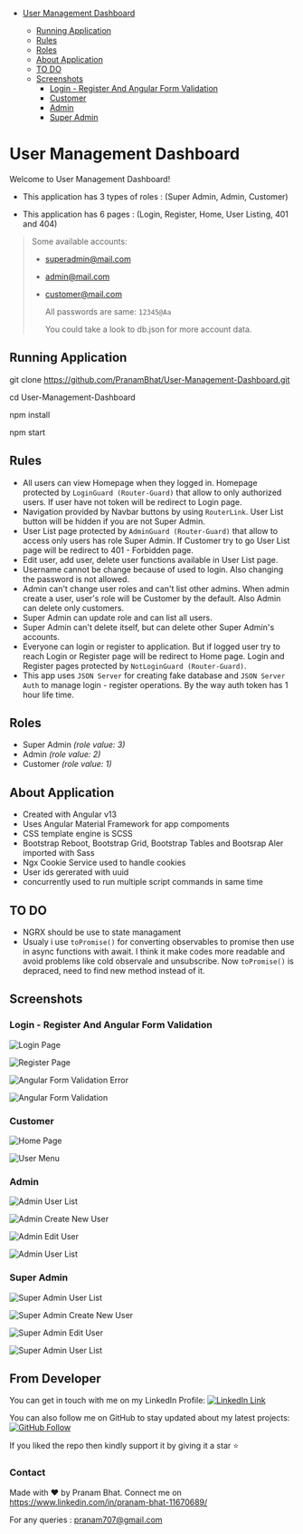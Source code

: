 - [User Management Dashboard](#user-authorization-project)

  - [Running Application](#running-app)
  - [Rules](#rules)
  - [Roles](#roles)
  - [About Application](#about-app)
  - [TO DO](#to-do)
  - [Screenshots](#screenshots)
    - [Login - Register And Angular Form Validation](#login---register-and-angular-form-validation)
    - [Customer](#customer)
    - [Admin](#admin)
    - [Super Admin](#super-admin)

# User Management Dashboard

Welcome to User Management Dashboard! 

* This application has 3 types of roles : (Super Admin, Admin, Customer) 

* This application has 6 pages : (Login, Register, Home, User Listing, 401 and 404)


> Some available accounts:
>
> - superadmin@mail.com
> - admin@mail.com
> - customer@mail.com
>
>   All passwords are same: `12345@Aa`
>
>   You could take a look to db.json for more account data.

## Running Application


git clone https://github.com/PranamBhat/User-Management-Dashboard.git

cd User-Management-Dashboard

npm install

npm start

## Rules

- All users can view Homepage when they logged in. Homepage protected by `LoginGuard (Router-Guard)` that allow to only authorized users. If user have not token will be redirect to Login page.
- Navigation provided by Navbar buttons by using `RouterLink`. User List button will be hidden if you are not Super Admin.
- User List page protected by `AdminGuard (Router-Guard)` that allow to access only users has role Super Admin. If Customer try to go User List page will be redirect to 401 - Forbidden page.
- Edit user, add user, delete user functions available in User List page.
- Username cannot be change because of used to login. Also changing the password is not allowed.
- Admin can't change user roles and can't list other admins. When admin create a user, user's role will be Customer by the default. Also Admin can delete only customers.
- Super Admin can update role and can list all users.
- Super Admin can't delete itself, but can delete other Super Admin's accounts.
- Everyone can login or register to application. But if logged user try to reach Login or Register page will be redirect to Home page. Login and Register pages protected by `NotLoginGuard (Router-Guard)`.
- This app uses `JSON Server` for creating fake database and `JSON Server Auth` to manage login - register operations. By the way auth token has 1 hour life time.

## Roles

- Super Admin _(role value: 3)_
- Admin _(role value: 2)_
- Customer _(role value: 1)_

## About Application

- Created with Angular v13
- Uses Angular Material Framework for app compoments
- CSS template engine is SCSS
- Bootstrap Reboot, Bootstrap Grid, Bootstrap Tables and Bootsrap Aler imported with Sass
- Ngx Cookie Service used to handle cookies
- User ids gererated with uuid
- concurrently used to run multiple script commands in same time

## TO DO

- NGRX should be use to state managament
- Usualy i use `toPromise()` for converting observables to promise then use in async functions with await. I think it make codes more readable and avoid problems like cold observale and unsubscribe. Now `toPromise()` is depraced, need to find new method instead of it.

## Screenshots

### Login - Register And Angular Form Validation

![Login Page](screenshots/auth/login_screen.png)

![Register Page](screenshots/auth/register_screen.png)

![Angular Form Validation Error](screenshots/auth/register_form_validation_error.png)

![Angular Form Validation](screenshots/auth/register_form_valid.png)

### Customer

![Home Page](screenshots/customer/customer_home_screen.png)

![User Menu](screenshots/customer/user_menu.png)

### Admin

![Admin User List](screenshots/admin/admin_user_list.png)

![Admin Create New User](screenshots/admin/admin_create_new_user.png)

![Admin Edit User](screenshots/admin/admin_edit_user.png)

![Admin User List](screenshots/admin/admin_delete_user.png)

### Super Admin

![Super Admin User List](screenshots/super-admin/super_admin_user_list.png)

![Super Admin Create New User](screenshots/super-admin/super_admin_create_user.png)

![Super Admin Edit User](screenshots/super-admin/super_admin_edit_user.png)

![Super Admin User List](screenshots/super-admin/super_admin_delete_user.png)



## From Developer

You can get in touch with me on my LinkedIn Profile: [![LinkedIn Link](https://img.shields.io/badge/Connect-Pranam%20Bhat-blue.svg?logo=linkedin&longCache=true&style=social&label=Connect
)](https://www.linkedin.com/in/pranam-bhat-11670689/)

You can also follow me on GitHub to stay updated about my latest projects: [![GitHub Follow](https://img.shields.io/badge/Connect-Pranam%20Bhat-blue.svg?logo=Github&longCache=true&style=social&label=Follow)](https://github.com/PranamBhat)

If you liked the repo then kindly support it by giving it a star ⭐

### Contact

Made with :heart: by Pranam Bhat. Connect me on https://www.linkedin.com/in/pranam-bhat-11670689/

For any queries : pranam707@gmail.com

